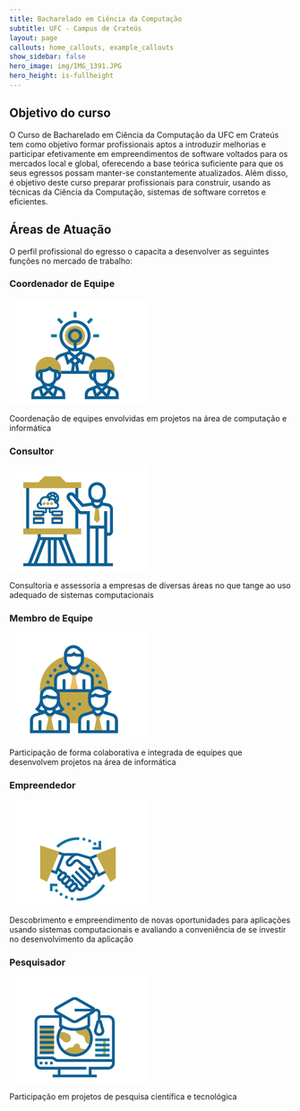 ```yaml
---
title: Bacharelado em Ciência da Computação
subtitle: UFC - Campus de Crateús
layout: page
callouts: home_callouts, example_callouts
show_sidebar: false
hero_image: img/IMG_1391.JPG
hero_height: is-fullheight
---
```


## Objetivo do curso
<!-- ![image](img/IMG_1391.JPG) -->
O Curso de Bacharelado em Ciência da Computação da UFC em Crateús tem como objetivo formar profissionais aptos a introduzir melhorias e participar efetivamente em empreendimentos de software voltados para os mercados local e global, oferecendo a base teórica suficiente para que os seus egressos possam manter-se constantemente atualizados. Além disso, é objetivo deste curso preparar profissionais para construir, usando as técnicas da Ciência da Computação, sistemas de software corretos e eficientes.

## Áreas de Atuação

O perfil profissional do egresso o capacita a desenvolver as seguintes funções no mercado de trabalho:

### Coordenador de Equipe

![](img/aICONES-04.png)

Coordenação de equipes envolvidas em projetos na área de computação e informática

### Consultor

![](img/aICONES-03.png)

Consultoria e assessoria a empresas de diversas áreas no que tange ao uso adequado de sistemas computacionais

### Membro de Equipe

![](img/aICONES-02.png)

Participação de forma colaborativa e integrada de equipes que desenvolvem projetos na área de informática

### Empreendedor

![](img/aICONES-01.png)

Descobrimento e empreendimento de novas oportunidades para aplicações usando sistemas computacionais e avaliando a conveniência de se investir no desenvolvimento da aplicação

### Pesquisador

![](img/aICONES-05.png)

Participação em projetos de pesquisa científica e tecnológica
